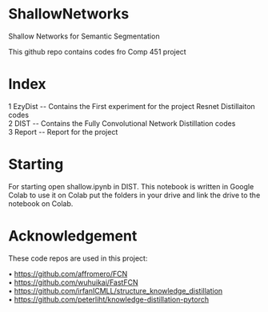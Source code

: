 # ShallowNetworks
Shallow Networks for Semantic Segmentation

This github repo contains codes fro Comp 451 project

# Index

1 EzyDist -- Contains the First experiment for the project Resnet Distillaiton codes <br/>
2 DIST -- Contains the Fully Convolutional Network Distillation codes <br/>
3 Report -- Report for the project <br/>

# Starting 

For starting open shallow.ipynb in DIST. This notebook is written in Google Colab to use it 
on Colab put the folders in your drive and link the drive to the notebook on Colab.

# Acknowledgement

These code repos are used in this project:

•	https://github.com/affromero/FCN <br/>
•	https://github.com/wuhuikai/FastFCN <br/>
•	https://github.com/irfanICMLL/structure_knowledge_distillation <br/>
•	https://github.com/peterliht/knowledge-distillation-pytorch <br/>

